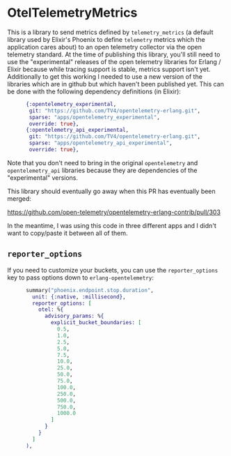 # OtelTelemetryMetrics

This is a library to send metrics defined by `telemetry_metrics` (a default library used by Elixir's Phoenix to define `telemetry` metrics which the application cares about) to an open telemetry collector via the open telemetry standard.  At the time of publishing this library, you'll still need to use the "experimental" releases of the open telemetry libraries for Erlang / Elixir because while tracing support is stable, metrics support isn't yet.  Additionally to get this working I needed to use a new version of the libraries which are in github but which haven't been published yet.  This can be done with the following dependency definitions (in Elixir):

```elixir
      {:opentelemetry_experimental,
       git: "https://github.com/TV4/opentelemetry-erlang.git",
       sparse: "apps/opentelemetry_experimental",
       override: true},
      {:opentelemetry_api_experimental,
       git: "https://github.com/TV4/opentelemetry-erlang.git",
       sparse: "apps/opentelemetry_api_experimental",
       override: true},
```

Note that you don't need to bring in the original `opentelemetry` and `opentelemetry_api` libraries because they are dependencies of the "experimental" versions.

This library should eventually go away when this PR has eventually been merged:

<https://github.com/open-telemetry/opentelemetry-erlang-contrib/pull/303>

In the meantime, I was using this code in three different apps and I didn't want to copy/paste it between all of them.

## `reporter_options`

If you need to customize your buckets, you can use the `reporter_options` key to pass options down to `erlang-opentelemetry`:

```elixir
      summary("phoenix.endpoint.stop.duration",
        unit: {:native, :millisecond},
        reporter_options: [
          otel: %{
            advisory_params: %{
              explicit_bucket_boundaries: [
                0.5,
                1.0,
                2.5,
                5.0,
                7.5,
                10.0,
                25.0,
                50.0,
                75.0,
                100.0,
                250.0,
                500.0,
                750.0,
                1000.0
              ]
            }
          }
        ]
      ),

```
